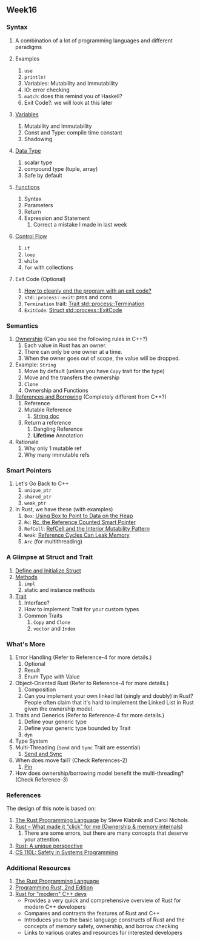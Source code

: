 ## Week16


### Syntax

1. A combination of a lot of programming languages and different paradigms

2. Examples
   1. `use`
   2. `println!`
   3. Variables: Mutability and Immutability
   4. IO: error checking
   5. `match`: does this remind you of Haskell?
   6. Exit Code?: we will look at this later

3. [Variables](https://doc.rust-lang.org/stable/book/ch03-01-variables-and-mutability.html)
   1. Mutability and Immutability
   2. Const and Type: compile time constant
   3. Shadowing

4. [Data Type](https://doc.rust-lang.org/stable/book/ch03-02-data-types.html)
   1. scalar type
   2. compound type (tuple, array)
   3. Safe by default

5. [Functions](https://doc.rust-lang.org/stable/book/ch03-03-how-functions-work.html)
   1. Syntax
   2. Parameters
   3. Return
   4. Expression and Statement
      1. Correct a mistake I made in last week

6. [Control Flow](https://doc.rust-lang.org/stable/book/ch03-05-control-flow.html)
   1. `if`
   2. `loop`
   3. `while`
   4. `for` with collections

7. Exit Code (Optional)
   1. [How to cleanly end the program with an exit code?](https://stackoverflow.com/questions/30281235/how-to-cleanly-end-the-program-with-an-exit-code)
   2. `std::process::exit`: pros and cons
   3. `Termination` trait: [Trait std::process::Termination](https://doc.rust-lang.org/stable/std/process/trait.Termination.html)
   4. `ExitCode`: [Struct std::process::ExitCode](https://doc.rust-lang.org/stable/std/process/struct.ExitCode.html)


### Semantics

1. [Ownership](https://doc.rust-lang.org/stable/book/ch04-01-what-is-ownership.html) (Can you see the following rules in C++?)
   1. Each value in Rust has an owner.
   2. There can only be one owner at a time.
   3. When the owner goes out of scope, the value will be dropped.
2. Example: `String`
   1. Move by default (unless you have `Copy` trait for the type)
   2. Move and the transfers the ownership
   3. `Clone`
   4. Ownership and Functions
3. [References and Borrowing](https://doc.rust-lang.org/stable/book/ch04-02-references-and-borrowing.html) (Completely different from C++?)
   1. Reference
   2. Mutable Reference
      1. [String doc](https://doc.rust-lang.org/std/string/struct.String.html)
   3. Return a reference
      1. Dangling Reference
      2. **Lifetime** Annotation
4. Rationale
   1. Why only 1 mutable ref
   2. Why many immutable refs


### Smart Pointers

1. Let's Go Back to C++
   1. `unique_ptr`
   2. `shared_ptr`
   3. `weak_ptr`
2. In Rust, we have these (with examples)
   1. `Box`: [Using Box<T> to Point to Data on the Heap](https://doc.rust-lang.org/stable/book/ch15-01-box.html)
   2. `Rc`: [Rc<T>, the Reference Counted Smart Pointer](https://doc.rust-lang.org/stable/book/ch15-04-rc.html)
   3. `RefCell`: [RefCell<T> and the Interior Mutability Pattern](https://doc.rust-lang.org/stable/book/ch15-05-interior-mutability.html)
   4. `Weak`: [Reference Cycles Can Leak Memory](https://doc.rust-lang.org/stable/book/ch15-06-reference-cycles.html)
   5. `Arc` (for multithreading)


### A Glimpse at Struct and Trait

1. [Define and Initialize Struct](https://doc.rust-lang.org/stable/book/ch05-01-defining-structs.html)
2. [Methods](https://doc.rust-lang.org/stable/book/ch05-03-method-syntax.html)
   1. `impl`
   2. static and instance methods
3. [Trait](https://doc.rust-lang.org/stable/book/ch10-02-traits.html)
   1. Interface?
   2. How to implement Trait for your custom types
   3. Common Traits
      1. `Copy` and `Clone`
      2. `vector` and `Index`


### What's More

1. Error Handling (Refer to Reference-4 for more details.)
   1. Optional
   2. Result
   3. Enum Type with Value
2. Object-Oriented Rust (Refer to Reference-4 for more details.)
   1. Composition
   2. Can you implement your own linked list (singly and doubly) in Rust?
      People often claim that it's hard to implement the Linked List in Rust given the ownership model.
3. Traits and Generics (Refer to Reference-4 for more details.)
   1. Define your generic type
   2. Define your generic type bounded by Trait
   3. `dyn`
4. Type System
5. Multi-Threading (`Send` and `Sync` Trait are essential)
   1. [Send and Sync](https://stackoverflow.com/questions/59428096/understanding-the-send-trait)
6. When does move fail? (Check References-2)
   1. [Pin](https://doc.rust-lang.org/std/pin/index.html)
7. How does ownership/borrowing model benefit the multi-threading? (Check Reference-3)


### References

The design of this note is based on:
1. [The Rust Programming Language](https://doc.rust-lang.org/stable/book/) by Steve Klabnik and Carol Nichols
2. [Rust – What made it “click” for me (Ownership & memory internals)](https://deavid.wordpress.com/2021/06/06/rust-what-made-it-click-for-me-ownership-memory-internals/)
   1. There are some errors, but there are many concepts that deserve your attention.
3. [Rust: A unique perspective](https://limpet.net/mbrubeck/2019/02/07/rust-a-unique-perspective.html)
4. [CS 110L: Safety in Systems Programming](https://reberhardt.com/cs110l/spring-2020/)


### Additional Resources

1. [The Rust Programming Language](https://doc.rust-lang.org/stable/book/)
2. [Programming Rust, 2nd Edition](https://www.oreilly.com/library/view/programming-rust-2nd/9781492052586/)
3. [Rust for "modern" C++ devs](http://venge.net/graydon/talks/RustForModernCPPDevs.pdf)
    - Provides a very quick and comprehensive overview of Rust for modern C++ developers
    - Compares and contrasts the features of Rust and C++
    - Introduces you to the basic language constructs of Rust and the concepts of memory safety, ownership, and borrow checking
    - Links to various crates and resources for interested developers